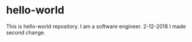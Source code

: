 # hello-world
This is hello-world repository.
I am a software engineer. 2-12-2018
I made second change.
